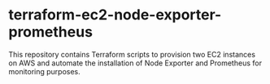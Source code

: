 # terraform-ec2-node-exporter-prometheus
This repository contains Terraform scripts to provision two EC2 instances on AWS and automate the installation of Node Exporter and Prometheus for monitoring purposes.
